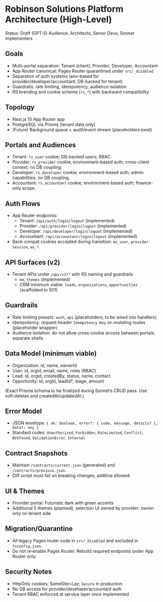 # Robinson Solutions Platform Architecture (High-Level)

Status: Draft (GPT‑5)
Audience: Architects, Senior Devs; Sonnet implementers

## Goals
- Multi-portal separation: Tenant (client), Provider, Developer, Accountant
- App Router canonical; Pages Router quarantined under `src/_disabled`
- Separation of auth systems (env-based for provider/developer/accountant; DB-backed for tenant)
- Guardrails: rate limiting, idempotency, audience isolation
- RS branding and cookie scheme (`rs_*`) with backward compatibility

## Topology
- Next.js 15 App Router app
- PostgreSQL via Prisma (tenant data only)
- (Future) Background queue + audit/event stream (placeholders exist)

## Portals and Audiences
- Tenant: `rs_user` cookie; DB-backed users; RBAC.
- Provider: `rs_provider` cookie; environment-based auth; cross-client context; no DB coupling.
- Developer: `rs_developer` cookie; environment-based auth; admin capabilities; no DB coupling.
- Accountant: `rs_accountant` cookie; environment-based auth; finance-only scope.

## Auth Flows
- App Router endpoints:
  - Tenant: `/api/auth/login|logout` (implemented)
  - Provider: `/api/provider/login|logout` (implemented)
  - Developer: `/api/developer/login|logout` (implemented)
  - Accountant: `/api/accountant/login|logout` (implemented)
- Back-compat cookies accepted during transition: `mv_user`, `provider-session`, `ws_*`.

## API Surfaces (v2)
- Tenant APIs under `/api/v2/*` with RS naming and guardrails
  - `me`, `themes` (implemented)
  - CRM minimum viable: `leads`, `organizations`, `opportunities` (scaffolded to 501)

## Guardrails
- Rate limiting presets: `auth`, `api` (placeholders; to be wired into handlers)
- Idempotency: request header `Idempotency-Key` on mutating routes (placeholder wrapper)
- Audience isolation: do not allow cross-cookie access between portals; separate shells

## Data Model (minimum viable)
- Organization: id, name, ownerId
- User: id, orgId, email, name, roles (RBAC)
- Lead: id, orgId, createdBy, status, name, contact
- Opportunity: id, orgId, leadId?, stage, amount

(Exact Prisma schema to be finalized during Sonnet’s CRUD pass. Use soft‑deletes and createdAt/updatedAt.)

## Error Model
- JSON envelope: `{ ok: boolean, error?: { code, message, details? }, data?: any }`
- Standard codes: `Unauthorized`, `Forbidden`, `RateLimited`, `Conflict`, `NotFound`, `ValidationError`, `Internal`

## Contract Snapshots
- Maintain `/contracts/current.json` (generated) and `/contracts/previous.json`.
- Diff script must fail on breaking changes; additive allowed.

## UI & Themes
- Provider portal: Futuristic dark with green accents
- Additional 5 themes (planned), selection UI owned by provider; owner-only on tenant side

## Migration/Quarantine
- All legacy Pages router code in `src/_disabled` and excluded in `tsconfig.json`.
- Do not re‑enable Pages Router. Rebuild required endpoints under App Router only.

## Security Notes
- HttpOnly cookies; SameSite=Lax; `Secure` in production
- No DB access for provider/developer/accountant auth
- Tenant RBAC enforced at service layer once implemented

